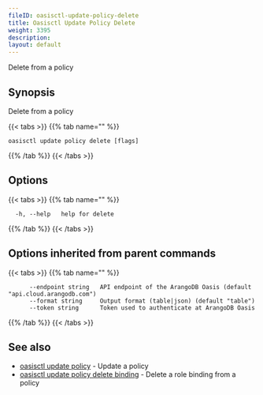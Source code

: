 ```yaml
---
fileID: oasisctl-update-policy-delete
title: Oasisctl Update Policy Delete
weight: 3395
description: 
layout: default
---
```

Delete from a policy

## Synopsis

Delete from a policy

{{< tabs >}}
{{% tab name="" %}}
```
oasisctl update policy delete [flags]
```
{{% /tab %}}
{{< /tabs >}}

## Options

{{< tabs >}}
{{% tab name="" %}}
```
  -h, --help   help for delete
```
{{% /tab %}}
{{< /tabs >}}

## Options inherited from parent commands

{{< tabs >}}
{{% tab name="" %}}
```
      --endpoint string   API endpoint of the ArangoDB Oasis (default "api.cloud.arangodb.com")
      --format string     Output format (table|json) (default "table")
      --token string      Token used to authenticate at ArangoDB Oasis
```
{{% /tab %}}
{{< /tabs >}}

## See also

* [oasisctl update policy](oasisctl-update-policy)	 - Update a policy
* [oasisctl update policy delete binding](oasisctl-update-policy-delete-binding)	 - Delete a role binding from a policy

